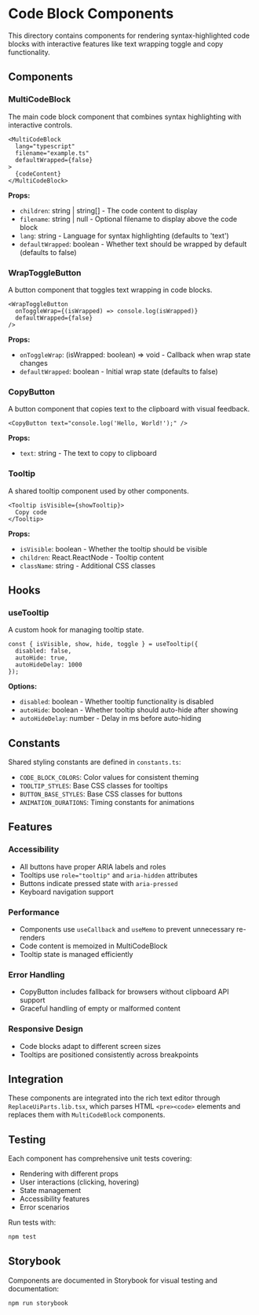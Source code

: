 # Code Block Components

This directory contains components for rendering syntax-highlighted code blocks with interactive features like text wrapping toggle and copy functionality.

## Components

### MultiCodeBlock

The main code block component that combines syntax highlighting with interactive controls.

```tsx
<MultiCodeBlock 
  lang="typescript"
  filename="example.ts"
  defaultWrapped={false}
>
  {codeContent}
</MultiCodeBlock>
```

**Props:**
- `children`: string | string[] - The code content to display
- `filename`: string | null - Optional filename to display above the code block
- `lang`: string - Language for syntax highlighting (defaults to 'text')
- `defaultWrapped`: boolean - Whether text should be wrapped by default (defaults to false)

### WrapToggleButton

A button component that toggles text wrapping in code blocks.

```tsx
<WrapToggleButton 
  onToggleWrap={(isWrapped) => console.log(isWrapped)}
  defaultWrapped={false}
/>
```

**Props:**
- `onToggleWrap`: (isWrapped: boolean) => void - Callback when wrap state changes
- `defaultWrapped`: boolean - Initial wrap state (defaults to false)

### CopyButton

A button component that copies text to the clipboard with visual feedback.

```tsx
<CopyButton text="console.log('Hello, World!');" />
```

**Props:**
- `text`: string - The text to copy to clipboard

### Tooltip

A shared tooltip component used by other components.

```tsx
<Tooltip isVisible={showTooltip}>
  Copy code
</Tooltip>
```

**Props:**
- `isVisible`: boolean - Whether the tooltip should be visible
- `children`: React.ReactNode - Tooltip content
- `className`: string - Additional CSS classes

## Hooks

### useTooltip

A custom hook for managing tooltip state.

```tsx
const { isVisible, show, hide, toggle } = useTooltip({
  disabled: false,
  autoHide: true,
  autoHideDelay: 1000
});
```

**Options:**
- `disabled`: boolean - Whether tooltip functionality is disabled
- `autoHide`: boolean - Whether tooltip should auto-hide after showing
- `autoHideDelay`: number - Delay in ms before auto-hiding

## Constants

Shared styling constants are defined in `constants.ts`:

- `CODE_BLOCK_COLORS`: Color values for consistent theming
- `TOOLTIP_STYLES`: Base CSS classes for tooltips
- `BUTTON_BASE_STYLES`: Base CSS classes for buttons
- `ANIMATION_DURATIONS`: Timing constants for animations

## Features

### Accessibility
- All buttons have proper ARIA labels and roles
- Tooltips use `role="tooltip"` and `aria-hidden` attributes
- Buttons indicate pressed state with `aria-pressed`
- Keyboard navigation support

### Performance
- Components use `useCallback` and `useMemo` to prevent unnecessary re-renders
- Code content is memoized in MultiCodeBlock
- Tooltip state is managed efficiently

### Error Handling
- CopyButton includes fallback for browsers without clipboard API support
- Graceful handling of empty or malformed content

### Responsive Design
- Code blocks adapt to different screen sizes
- Tooltips are positioned consistently across breakpoints

## Integration

These components are integrated into the rich text editor through `ReplaceUiParts.lib.tsx`, which parses HTML `<pre><code>` elements and replaces them with `MultiCodeBlock` components.

## Testing

Each component has comprehensive unit tests covering:
- Rendering with different props
- User interactions (clicking, hovering)
- State management
- Accessibility features
- Error scenarios

Run tests with:
```bash
npm test
```

## Storybook

Components are documented in Storybook for visual testing and documentation:

```bash
npm run storybook
```